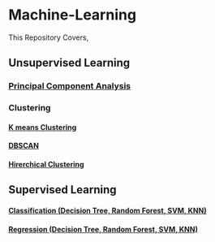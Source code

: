 # Machine-Learning

This Repository Covers,

## Unsupervised Learning
### <a href = "https://github.com/fahimabrar/Machine-Learning/blob/main/Unsupervised%20Learning/Principal_Component_Analysis.ipynb">Principal Component Analysis</a>

### Clustering
#### <a href = 'https://github.com/fahimabrar/Machine-Learning/blob/main/Unsupervised%20Learning/KMeans_Clustering.ipynb'> K means Clustering</a>
#### <a href = 'https://github.com/fahimabrar/Machine-Learning/blob/main/Unsupervised%20Learning/DBSCAN.ipynb'> DBSCAN </a>
#### <a href = 'https://github.com/fahimabrar/Machine-Learning/blob/main/Unsupervised%20Learning/Hirerchical_Clustering.ipynb'> Hirerchical Clustering </a>

## Supervised Learning
#### <a href = 'https://github.com/fahimabrar/Machine-Learning/blob/main/Supervised%20Learning/Classification/C_DecisionTRee_Random_Forest_KNN_SVM.ipynb'> Classification (Decision Tree, Random Forest, SVM, KNN) </a>
#### <a href = 'https://github.com/fahimabrar/Machine-Learning/blob/main/Supervised%20Learning/Regression/Regression_(DecisionTRee%2CRandom_Forest%2CKNN%2CSVM).ipynb'> Regression (Decision Tree, Random Forest, SVM, KNN) </a>
